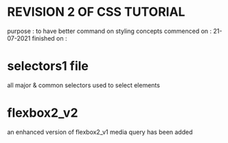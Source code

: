 # REVISION 2 OF CSS TUTORIAL
purpose : to have better command on styling concepts 
commenced on : 21-07-2021
finished on : 

# selectors1 file
all major & common selectors used to select elements

# flexbox2_v2 
an enhanced version of flexbox2_v1
media query has been added